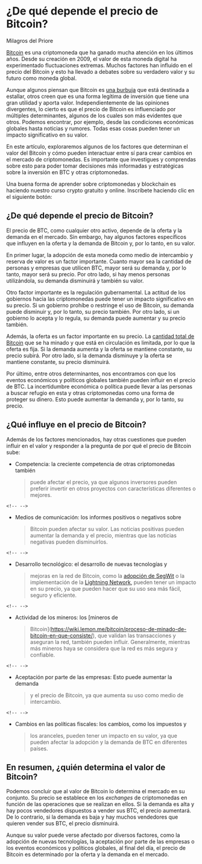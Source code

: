 # **¿De qué depende el precio de Bitcoin?**

Milagros del Priore

[Bitcoin](https://wiki.lemon.me/bitcoin/como-funciona-bitcoin/) es una
criptomoneda que ha ganado mucha atención en los últimos años. Desde su
creación en 2009, el valor de esta moneda digital ha experimentado
fluctuaciones extremas. Muchos factores han influido en el precio del
Bitcoin y esto ha llevado a debates sobre su verdadero valor y su futuro
como moneda global.

Aunque algunos piensan que Bitcoin es [una
burbuja](https://wiki.lemon.me/bitcoin/riesgos-de-invertir-en-bitcoin/)
que está destinada a estallar, otros creen que es una forma legítima de
inversión que tiene una gran utilidad y aporta valor. Independientemente
de las opiniones divergentes, lo cierto es que el precio de Bitcoin es
influenciado por múltiples determinantes, algunos de los cuales son más
evidentes que otros. Podemos encontrar, por ejemplo, desde las
condiciones económicas globales hasta noticias y rumores. Todas esas
cosas pueden tener un impacto significativo en su valor.

En este artículo, exploraremos algunos de los factores que determinan el
valor del Bitcoin y cómo pueden interactuar entre sí para crear cambios
en el mercado de criptomonedas. Es importante que investigues y
comprendas sobre esto para poder tomar decisiones más informadas y
estratégicas sobre la inversión en BTC y otras criptomonedas.

Una buena forma de aprender sobre criptomonedas y blockchain es haciendo
nuestro curso crypto gratuito y online. Inscríbete haciendo clic en el
siguiente botón:

## ¿De qué depende el precio de Bitcoin?

El precio de BTC, como cualquier otro activo, depende de la oferta y la
demanda en el mercado. Sin embargo, hay algunos factores específicos que
influyen en la oferta y la demanda de Bitcoin y, por lo tanto, en su
valor.

En primer lugar, la adopción de esta moneda como medio de intercambio y
reserva de valor es un factor importante. Cuanto mayor sea la cantidad
de personas y empresas que utilicen BTC, mayor será su demanda y, por lo
tanto, mayor será su precio. Por otro lado, si hay menos personas
utilizándola, su demanda disminuirá y también su valor.

Otro factor importante es la regulación gubernamental. La actitud de los
gobiernos hacia las criptomonedas puede tener un impacto significativo
en su precio. Si un gobierno prohíbe o restringe el uso de Bitcoin, su
demanda puede disminuir y, por lo tanto, su precio también. Por otro
lado, si un gobierno lo acepta y lo regula, su demanda puede aumentar y
su precio también.

Además, la oferta es un factor importante en su precio. La [cantidad
total de
Bitcoin](https://wiki.lemon.me/bitcoin/cuantos-bitcoin-hay-actualmente/)
que se ha minado y que está en circulación es limitada, por lo que la
oferta es fija. Si la demanda aumenta y la oferta se mantiene constante,
su precio subirá. Por otro lado, si la demanda disminuye y la oferta se
mantiene constante, su precio disminuirá.

Por último, entre otros determinantes, nos encontramos con que los
eventos económicos y políticos globales también pueden influir en el
precio de BTC. La incertidumbre económica o política puede llevar a las
personas a buscar refugio en esta y otras criptomonedas como una forma
de proteger su dinero. Esto puede aumentar la demanda y, por lo tanto,
su precio.

## ¿Qué influye en el precio de Bitcoin?

Además de los factores mencionados, hay otras cuestiones que pueden
influir en el valor y responder a la pregunta de por qué el precio de
Bitcoin sube:

-   Competencia: la creciente competencia de otras criptomonedas también
    > puede afectar el precio, ya que algunos inversores pueden preferir
    > invertir en otros proyectos con características diferentes o
    > mejores.

```{=html}
<!-- -->
```
-   Medios de comunicación: los informes positivos o negativos sobre
    > Bitcoin pueden afectar su valor. Las noticias positivas pueden
    > aumentar la demanda y el precio, mientras que las noticias
    > negativas pueden disminuirlos.

```{=html}
<!-- -->
```
-   Desarrollo tecnológico: el desarrollo de nuevas tecnologías y
    > mejoras en la red de Bitcoin, como la [adopción de
    > SegWit](https://wiki.lemon.me/bitcoin/que-es-la-escalabilidad-de-bitcoin/)
    > o la implementación de la [Lightning
    > Network,](https://wiki.lemon.me/bitcoin/que-es-lightning-network/)
    > pueden tener un impacto en su precio, ya que pueden hacer que su
    > uso sea más fácil, seguro y eficiente.

```{=html}
<!-- -->
```
-   Actividad de los mineros: los [mineros de
    > Bitcoin](https://wiki.lemon.me/bitcoin/proceso-de-minado-de-bitcoin-en-que-consiste/),
    > que validan las transacciones y aseguran la red, también pueden
    > influir. Generalmente, mientras más mineros haya se considera que
    > la red es más segura y confiable.

```{=html}
<!-- -->
```
-   Aceptación por parte de las empresas: Esto puede aumentar la demanda
    > y el precio de Bitcoin, ya que aumenta su uso como medio de
    > intercambio.

```{=html}
<!-- -->
```
-   Cambios en las políticas fiscales: los cambios, como los impuestos y
    > los aranceles, pueden tener un impacto en su valor, ya que pueden
    > afectar la adopción y la demanda de BTC en diferentes países.

## En resumen, ¿quién determina el valor de Bitcoin?

Podemos concluir que al valor de Bitcoin lo determina el mercado en su
conjunto. Su precio se establece en los *exchanges* de criptomonedas en
función de las operaciones que se realizan en ellos. Si la demanda es
alta y hay pocos vendedores dispuestos a vender sus BTC, el precio
aumentará. De lo contrario, si la demanda es baja y hay muchos
vendedores que quieren vender sus BTC, el precio disminuirá.

Aunque su valor puede verse afectado por diversos factores, como la
adopción de nuevas tecnologías, la aceptación por parte de las empresas
o los eventos económicos y políticos globales, al final del día, el
precio de Bitcoin es determinado por la oferta y la demanda en el
mercado.
